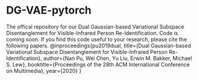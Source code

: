 # DG-VAE-pytorch
The offical repository for our Dual Gaussian-based Variational Subspace Disentanglement for Visible-Infrared Person Re-Identification.
Code is coming soon.
If you find this code useful to your research, please cite the following papers.
@inproceedings{pu2019dual,
  title={Dual Gaussian-based Variational Subspace Disentanglement for Visible-Infrared Person Re-Identification},
  author={Nan Pu, Wei Chen, Yu Liu, Erwin M. Bakker, Michael S. Lew},
  booktitle={Proceedings of the 28th ACM International Conference on Multimedia},
  year={2020}
}
